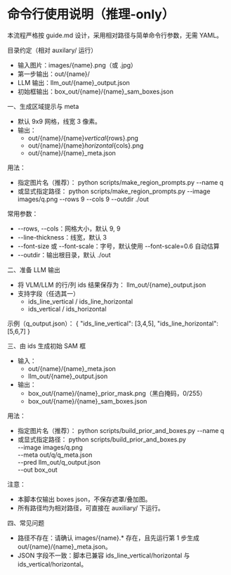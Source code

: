# 命令行使用说明（推理-only）

本流程严格按 guide.md 设计，采用相对路径与简单命令行参数，无需 YAML。

目录约定（相对 auxilary/ 运行）
- 输入图片：images/{name}.png（或 .jpg）
- 第一步输出：out/{name}/
- LLM 输出：llm_out/{name}_output.json
- 初始框输出：box_out/{name}/{name}_sam_boxes.json

一、生成区域提示与 meta
- 默认 9x9 网格，线宽 3 像素。
- 输出：
  - out/{name}/{name}_vertical_{rows}.png
  - out/{name}/{name}_horizontal_{cols}.png
  - out/{name}/{name}_meta.json

用法：
- 指定图片名（推荐）：
  python scripts/make_region_prompts.py --name q
- 或显式指定路径：
  python scripts/make_region_prompts.py --image images/q.png --rows 9 --cols 9 --outdir ./out

常用参数：
- --rows, --cols：网格大小，默认 9, 9
- --line-thickness：线宽，默认 3
- --font-size 或 --font-scale：字号，默认使用 --font-scale=0.6 自动估算
- --outdir：输出根目录，默认 ./out

二、准备 LLM 输出
- 将 VLM/LLM 的行/列 ids 结果保存为：
  llm_out/{name}_output.json
- 支持字段（任选其一）
  - ids_line_vertical / ids_line_horizontal
  - ids_vertical / ids_horizontal

示例（q_output.json）：
{
  "ids_line_vertical": [3,4,5],
  "ids_line_horizontal": [5,6,7]
}

三、由 ids 生成初始 SAM 框
- 输入：
  - out/{name}/{name}_meta.json
  - llm_out/{name}_output.json
- 输出：
  - box_out/{name}/{name}_prior_mask.png（黑白掩码，0/255）
  - box_out/{name}/{name}_sam_boxes.json

用法：
- 指定图片名（推荐）：
  python scripts/build_prior_and_boxes.py --name q
- 或显式指定路径：
  python scripts/build_prior_and_boxes.py \
    --image images/q.png \
    --meta out/q/q_meta.json \
    --pred llm_out/q_output.json \
    --out box_out

注意：
- 本脚本仅输出 boxes json，不保存遮罩/叠加图。
- 所有路径均为相对路径，可直接在 auxiliary/ 下运行。

四、常见问题
- 路径不存在：请确认 images/{name}.* 存在，且先运行第 1 步生成 out/{name}/{name}_meta.json。
- JSON 字段不一致：脚本已兼容 ids_line_vertical/horizontal 与 ids_vertical/horizontal。